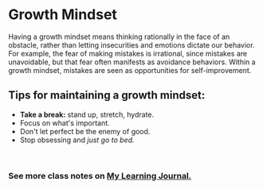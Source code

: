# Growth Mindset

Having a growth mindset means thinking rationally in the face of an obstacle, rather than letting insecurities and emotions dictate our behavior. For example, the fear of making mistakes is irrational, since mistakes are unavoidable, but that fear often manifests as avoidance behaviors. Within a growth mindset, mistakes are seen as opportunities for self-improvement.

## Tips for maintaining a growth mindset:

- **Take a break:** stand up, stretch, hydrate.
 - Focus on what's important.
- Don't let perfect be the enemy of good.
- Stop obsessing and *just go to bed.*

<br>

### See more class notes on [My Learning Journal.](README.md)
